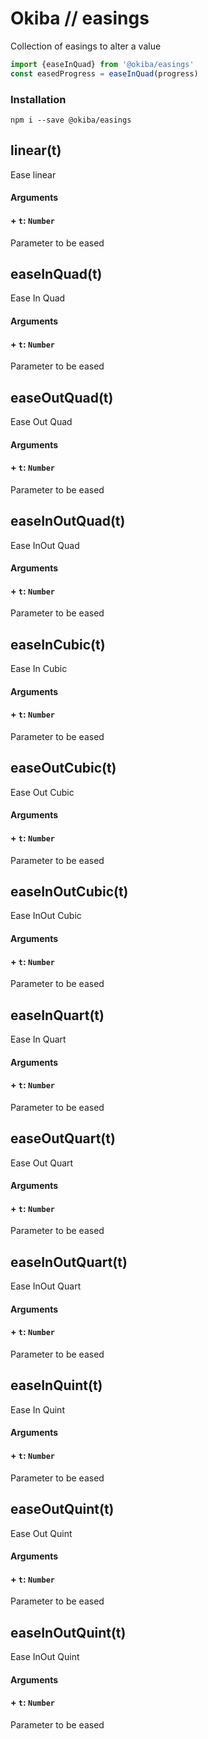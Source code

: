 

# Okiba // easings
Collection of easings to alter a value




```javascript
import {easeInQuad} from '@okiba/easings'
const easedProgress = easeInQuad(progress)
```



### Installation
```
npm i --save @okiba/easings
```




## linear(t)


Ease linear







#### Arguments


#### + `t`: `Number`

Parameter to be eased






## easeInQuad(t)


Ease In Quad







#### Arguments


#### + `t`: `Number`

Parameter to be eased






## easeOutQuad(t)


Ease Out Quad







#### Arguments


#### + `t`: `Number`

Parameter to be eased






## easeInOutQuad(t)


Ease InOut Quad







#### Arguments


#### + `t`: `Number`

Parameter to be eased






## easeInCubic(t)


Ease In Cubic







#### Arguments


#### + `t`: `Number`

Parameter to be eased






## easeOutCubic(t)


Ease Out Cubic







#### Arguments


#### + `t`: `Number`

Parameter to be eased






## easeInOutCubic(t)


Ease InOut Cubic







#### Arguments


#### + `t`: `Number`

Parameter to be eased






## easeInQuart(t)


Ease In Quart







#### Arguments


#### + `t`: `Number`

Parameter to be eased






## easeOutQuart(t)


Ease Out Quart







#### Arguments


#### + `t`: `Number`

Parameter to be eased






## easeInOutQuart(t)


Ease InOut Quart







#### Arguments


#### + `t`: `Number`

Parameter to be eased






## easeInQuint(t)


Ease In Quint







#### Arguments


#### + `t`: `Number`

Parameter to be eased






## easeOutQuint(t)


Ease Out Quint







#### Arguments


#### + `t`: `Number`

Parameter to be eased






## easeInOutQuint(t)


Ease InOut Quint







#### Arguments


#### + `t`: `Number`

Parameter to be eased





